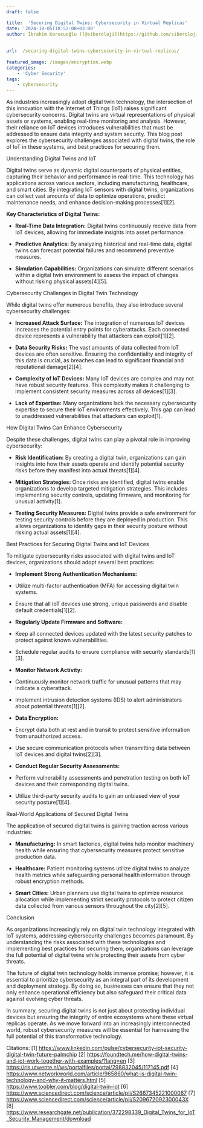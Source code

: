 ```yaml
---
draft: false

title:  'Securing Digital Twins: Cybersecurity in Virtual Replicas'
date: '2024-10-05T18:52:08+03:00'
author: İbrahim Korucuoğlu ([@siberoloji](https://github.com/siberoloji))
 
 
url:  /securing-digital-twins-cybersecurity-in-virtual-replicas/
 
featured_image: /images/encryption.webp
categories:
    - 'Cyber Security'
tags:
    - cybersecurity
---
```



As industries increasingly adopt digital twin technology, the intersection of this innovation with the Internet of Things (IoT) raises significant cybersecurity concerns. Digital twins are virtual representations of physical assets or systems, enabling real-time monitoring and analysis. However, their reliance on IoT devices introduces vulnerabilities that must be addressed to ensure data integrity and system security. This blog post explores the cybersecurity challenges associated with digital twins, the role of IoT in these systems, and best practices for securing them.



Understanding Digital Twins and IoT



Digital twins serve as dynamic digital counterparts of physical entities, capturing their behavior and performance in real-time. This technology has applications across various sectors, including manufacturing, healthcare, and smart cities. By integrating IoT sensors with digital twins, organizations can collect vast amounts of data to optimize operations, predict maintenance needs, and enhance decision-making processes[1][2].



**Key Characteristics of Digital Twins:**


* **Real-Time Data Integration:** Digital twins continuously receive data from IoT devices, allowing for immediate insights into asset performance.

* **Predictive Analytics:** By analyzing historical and real-time data, digital twins can forecast potential failures and recommend preventive measures.

* **Simulation Capabilities:** Organizations can simulate different scenarios within a digital twin environment to assess the impact of changes without risking physical assets[4][5].




Cybersecurity Challenges in Digital Twin Technology



While digital twins offer numerous benefits, they also introduce several cybersecurity challenges:


* **Increased Attack Surface:** The integration of numerous IoT devices increases the potential entry points for cyberattacks. Each connected device represents a vulnerability that attackers can exploit[1][2].

* **Data Security Risks:** The vast amounts of data collected from IoT devices are often sensitive. Ensuring the confidentiality and integrity of this data is crucial, as breaches can lead to significant financial and reputational damage[2][4].

* **Complexity of IoT Devices:** Many IoT devices are complex and may not have robust security features. This complexity makes it challenging to implement consistent security measures across all devices[1][3].

* **Lack of Expertise:** Many organizations lack the necessary cybersecurity expertise to secure their IoT environments effectively. This gap can lead to unaddressed vulnerabilities that attackers can exploit[1].




How Digital Twins Can Enhance Cybersecurity



Despite these challenges, digital twins can play a pivotal role in improving cybersecurity:


* **Risk Identification:** By creating a digital twin, organizations can gain insights into how their assets operate and identify potential security risks before they manifest into actual threats[1][4].

* **Mitigation Strategies:** Once risks are identified, digital twins enable organizations to develop targeted mitigation strategies. This includes implementing security controls, updating firmware, and monitoring for unusual activity[1].

* **Testing Security Measures:** Digital twins provide a safe environment for testing security controls before they are deployed in production. This allows organizations to identify gaps in their security posture without risking actual assets[1][4].




Best Practices for Securing Digital Twins and IoT Devices



To mitigate cybersecurity risks associated with digital twins and IoT devices, organizations should adopt several best practices:


* **Implement Strong Authentication Mechanisms:**



* Utilize multi-factor authentication (MFA) for accessing digital twin systems.

* Ensure that all IoT devices use strong, unique passwords and disable default credentials[1][2].



* **Regularly Update Firmware and Software:**



* Keep all connected devices updated with the latest security patches to protect against known vulnerabilities.

* Schedule regular audits to ensure compliance with security standards[1][3].



* **Monitor Network Activity:**



* Continuously monitor network traffic for unusual patterns that may indicate a cyberattack.

* Implement intrusion detection systems (IDS) to alert administrators about potential threats[1][2].



* **Data Encryption:**



* Encrypt data both at rest and in transit to protect sensitive information from unauthorized access.

* Use secure communication protocols when transmitting data between IoT devices and digital twins[2][3].



* **Conduct Regular Security Assessments:**



* Perform vulnerability assessments and penetration testing on both IoT devices and their corresponding digital twins.

* Utilize third-party security audits to gain an unbiased view of your security posture[1][4].




Real-World Applications of Secured Digital Twins



The application of secured digital twins is gaining traction across various industries:


* **Manufacturing:** In smart factories, digital twins help monitor machinery health while ensuring that cybersecurity measures protect sensitive production data.

* **Healthcare:** Patient monitoring systems utilize digital twins to analyze health metrics while safeguarding personal health information through robust encryption methods.

* **Smart Cities:** Urban planners use digital twins to optimize resource allocation while implementing strict security protocols to protect citizen data collected from various sensors throughout the city[2][5].




Conclusion



As organizations increasingly rely on digital twin technology integrated with IoT systems, addressing cybersecurity challenges becomes paramount. By understanding the risks associated with these technologies and implementing best practices for securing them, organizations can leverage the full potential of digital twins while protecting their assets from cyber threats.



The future of digital twin technology holds immense promise; however, it is essential to prioritize cybersecurity as an integral part of its development and deployment strategy. By doing so, businesses can ensure that they not only enhance operational efficiency but also safeguard their critical data against evolving cyber threats.



In summary, securing digital twins is not just about protecting individual devices but ensuring the integrity of entire ecosystems where these virtual replicas operate. As we move forward into an increasingly interconnected world, robust cybersecurity measures will be essential for harnessing the full potential of this transformative technology.



Citations: [1] https://www.linkedin.com/pulse/cybersecurity-iot-security-digital-twin-future-palmchip [2] https://foundtech.me/how-digital-twins-and-iot-work-together-with-examples/?lang=en [3] https://ris.utwente.nl/ws/portalfiles/portal/298832045/117145.pdf [4] https://www.networkworld.com/article/965860/what-is-digital-twin-technology-and-why-it-matters.html [5] https://www.toobler.com/blog/digital-twin-iot [6] https://www.sciencedirect.com/science/article/pii/S2667345221000067 [7] https://www.sciencedirect.com/science/article/pii/S209672092300043X [8] https://www.researchgate.net/publication/372298339_Digital_Twins_for_IoT_Security_Management/download

